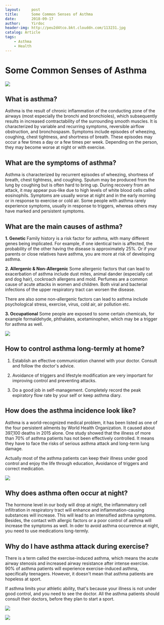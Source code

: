 ```yaml
---
layout:     post
title:      Some Common Senses of Asthma
date:       2018-09-17
author:     Yirdoc
header-img: http://peu2d4tco.bkt.clouddn.com/113231.jpg
catalog: Article
tags:
    - Asthma
    - Health
---
```



# **Some Common Senses of Asthma**
![](http://peu2d4tco.bkt.clouddn.com/113231.jpg)

## **What is asthma?**
Asthma is the result of chronic inflammation of the conducting zone of the airways (most especially the bronchi and bronchioles), which subsequently results in increased contractability of the surrounding smooth muscles. It is characterized by variable and recurring symptoms, reversible airflow obstruction, and bronchospasm. Symptoms include episodes of wheezing, coughing, chest tightness, and shortness of breath. These episodes may occur a few times a day or a few times per week. Depending on the person, they may become worse at night or with exercise.

## **What are the symptoms of asthma?**
Asthma is characterized by recurrent episodes of wheezing, shortness of breath, chest tightness, and coughing. Sputum may be produced from the lung by coughing but is often hard to bring up.  During recovery from an attack, it may appear pus-like due to high levels of white blood cells called eosinophils. Symptoms are usually worse at night and in the early morning or in response to exercise or cold air. Some people with asthma rarely experience symptoms, usually in response to triggers, whereas others may have marked and persistent symptoms.

## **What are the main causes of asthma?**
**1. Genetic**
Family history is a risk factor for asthma, with many different genes being implicated. For example, if one identical twin is affected, the probability of the other having the disease is approximately 25%. Or if your parents or close relatives have asthma, you are more at risk of developing asthma.

**2. Allergenic & Non-Allergenic**
Some allergenic factors that can lead to exacerbation of asthma include dust mites, animal dander (especially cat and dog hair), cockroach allergens and mold. Perfumes are a common cause of acute attacks in women and children. Both viral and bacterial infections of the upper respiratory tract can worsen the disease.

There are also some non-allergenic factors can lead to asthma include psychological stress, exercise, virus, cold air, air pollution etc.

**3. Occupational**
Some people are exposed to some certain chemicals, for example formaldehyde, phthalates, acetaminophen, which may be a trigger for asthma as well.

![](http://peu2d4tco.bkt.clouddn.com/animal%20dander.jpg)

## **How to control asthma long-termly at home?**
1. Establish an effective communication channel with your doctor. Consult and follow the doctor's advice.

2. Avoidance of triggers and lifestyle modification are very important for improving control and preventing attacks.

3. Do a good job in self-management. Completely record the peak expiratory flow rate by your self or keep asthma diary.

## **How does the asthma incidence look like?**
Asthma is a world-recognized medical problem, it has been listed as one of the four persistent ailments by World Health Organization. It caused about 397,100 deaths in 2015 alone. One study showed that the illness of more than 70% of asthma patients has not been effectively controlled. It means they have to face the risks of serious asthma attack and long-term lung damage.

Actually most of the asthma patients can keep their illness under good control and enjoy the life through education, Avoidance of triggers and correct medication.

![](http://peu2d4tco.bkt.clouddn.com/%E9%A2%98-1.jpg)

## **Why does asthma often occur at night?**
The hormone level in our body will drop at night, the inflammatory cell infiltration in respiratory tract will enhance and inflammation-causing substances will increase. This will lead to an intensified asthma symptoms. Besides, the contact with allergic factors or a poor control of asthma will increase the symptoms as well. In oder to avoid asthma occurrence at night, you need to use medications long-termly.

## **Why do I have asthma attack during exercise?**
There is a term called the exercise-induced asthma, which means the acute airway stenosis and increased airway resistance after intense exercise. 90% of asthma patients will experience exercise-induced asthma, specifically teenagers. However, it doesn't mean that asthma patients are hopeless at sport.

If asthma limits your athletic ability, that's because your illness is not under good control, and you need to see the doctor. All the asthma patients should consult their doctors, before they plan to start a sport.

![](http://peu2d4tco.bkt.clouddn.com/sport.jpg)

![](http://peu2d4tco.bkt.clouddn.com/share.jpg)

